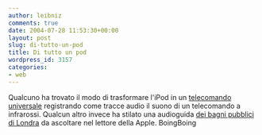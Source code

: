 ```yaml
---
author: leibniz
comments: true
date: 2004-07-28 11:53:30+00:00
layout: post
slug: di-tutto-un-pod
title: Di tutto un pod
wordpress_id: 3157
categories:
- web
---
```


Qualcuno ha trovato il modo di trasformare l'iPod in un [telecomando universale](http://www.boingboing.net/2004/07/27/turn_your_ipod_into_.html) registrando come tracce audio il suono di un telecomando a infrarossi. Qualcun altro invece ha stilato una audioguida [dei bagni pubblici di Londra](http://www.boingboing.net/2004/07/25/londons_toilets_in_a.html) da ascoltare nel lettore della Apple.
BoingBoing
